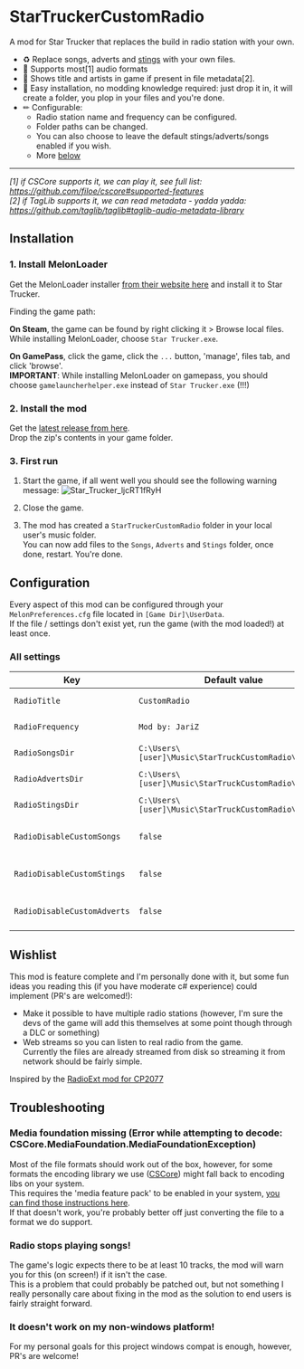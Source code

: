 ﻿# StarTruckerCustomRadio

A mod for Star Trucker that replaces the build in radio station with your own.

- ♻ Replace songs, adverts and [stings](https://en.wikipedia.org/wiki/Sting_(musical_phrase)) with your own files.
- 🤠 Supports most[1] audio formats
- 🎸 Shows title and artists in game if present in file metadata[2].
- 🧒 Easy installation, no modding knowledge required: just drop it in, it will create a folder, you plop in your files and you're done.
- ✏ Configurable:
	- Radio station name and frequency can be configured.
	- Folder paths can be changed.
	- You can also choose to leave the default stings/adverts/songs enabled if you wish.
	- More [below](#configuration)

----
_[1] if CSCore supports it, we can play it, see full list: https://github.com/filoe/cscore#supported-features_  
_[2] if TagLib supports it, we can read metadata - yadda yadda: https://github.com/taglib/taglib#taglib-audio-metadata-library_

## Installation

### 1. Install MelonLoader
Get the MelonLoader installer [from their website here](https://melonwiki.xyz/#/?id=requirements) and install it to Star Trucker.

Finding the game path:

**On Steam**, the game can be found by right clicking it > Browse local files.  
While installing MelonLoader, choose `Star Trucker.exe`.

**On GamePass**, click the game, click the `...` button, 'manage', files tab, and click 'browse'.  
**IMPORTANT**: While installing MelonLoader on gamepass, you should choose `gamelauncherhelper.exe` instead of `Star Trucker.exe` (!!!)

### 2. Install the mod
Get the [latest release from here](https://github.com/jariz/StarTruckerCustomRadio/releases).  
Drop the zip's contents in your game folder.

### 3. First run
1. Start the game, if all went well you should see the following warning message:
![Star_Trucker_ljcRT1fRyH](https://github.com/user-attachments/assets/9fb09ae5-efc5-4117-b572-a74c9c8a23e1)

2. Close the game.

3. The mod has created a `StarTruckerCustomRadio` folder in your local user's music folder.  
You can now add files to the `Songs`, `Adverts` and `Stings` folder, once done, restart. You're done.

## Configuration

Every aspect of this mod can be configured through your `MelonPreferences.cfg` file located in `[Game Dir]\UserData`.  
If the file / settings don't exist yet, run the game (with the mod loaded!) at least once.

### All settings
| Key                         | Default value                                        | Description                                                                      |
| --------------------------- | ---------------------------------------------------- | -------------------------------------------------------------------------------- |
| `RadioTitle`                | `CustomRadio`                                        | ![Star_Trucker_c3sV4CQcQs](https://github.com/user-attachments/assets/2aaf30e2-5f44-4d14-9752-5384b802ec42)                                                                                 |
| `RadioFrequency`            | `Mod by: JariZ`                                      | ![Star_Trucker_LXWq6FSQjh](https://github.com/user-attachments/assets/95a66ff9-ba3e-495e-a6be-b420dc305278)                                                                                 |
| `RadioSongsDir`             | `C:\Users\[user]\Music\StarTruckCustomRadio\Songs`   | The path to your songs directory.                                                |
| `RadioAdvertsDir`           | `C:\Users\[user]\Music\StarTruckCustomRadio\Adverts` | The path to your adverts directory.                                              |
| `RadioStingsDir`            | `C:\Users\[user]\Music\StarTruckCustomRadio\Stings`  | The path to your stings directory.                                               |
| `RadioDisableCustomSongs`   | `false`                                              | If set to `true`, the game's default songs will not be replaced with your own.   |
| `RadioDisableCustomStings`  | `false`                                              | If set to `true`, the game's default stings will not be replaced with your own.  |
| `RadioDisableCustomAdverts` | `false`                                              | If set to `true`, the game's default adverts will not be replaced with your own. |

## Wishlist

This mod is feature complete and I'm personally done with it, but some fun ideas you reading this (if you have moderate c# experience) could implement (PR's are welcomed!):

- Make it possible to have multiple radio stations (however, I'm sure the devs of the game will add this themselves at some point though through a DLC or something)
- Web streams so you can listen to real radio from the game.  
  Currently the files are already streamed from disk so streaming it from network should be fairly simple.

Inspired by the [RadioExt mod for CP2077](https://github.com/justarandomguyintheinternet/CP77_radioExt)

## Troubleshooting

### Media foundation missing (Error while attempting to decode: CSCore.MediaFoundation.MediaFoundationException)

Most of the file formats should work out of the box, however, for some formats the encoding library we use ([CSCore](https://github.com/filoe/cscore)) might fall back to encoding libs on your system.  
This requires the 'media feature pack' to be enabled in your system, [you can find those instructions here](https://support.microsoft.com/en-us/windows/media-feature-pack-for-windows-n-8622b390-4ce6-43c9-9b42-549e5328e407).  
If that doesn't work, you're probably better off just converting the file to a format we do support.

### Radio stops playing songs!

The game's logic expects there to be at least 10 tracks, the mod will warn you for this (on screen!) if it isn't the case.  
This is a problem that could probably be patched out, but not something I really personally care about fixing in the mod as the solution to end users is fairly straight forward.

### It doesn't work on my non-windows platform!

For my personal goals for this project windows compat is enough, however, PR's are welcome!
